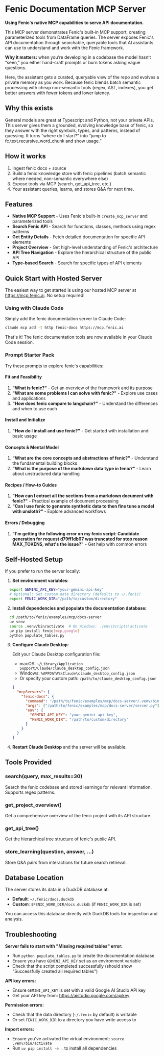 # Fenic Documentation MCP Server

**Using Fenic's native MCP capabilities to serve API documentation.**

This MCP server demonstrates Fenic's built-in MCP support, creating parameterized tools from DataFrame queries. The server exposes Fenic's API documentation through searchable, queryable tools that AI assistants can use to understand and work with the Fenic framework.

**Why it matters:** when you’re developing in a codebase the model hasn’t “seen,” you either hand-craft prompts or burn tokens asking vague questions.

Here, the assistant gets a curated, queryable view of the repo and evolves a private memory as you work. Because fenic blends batch semantic processing with cheap non-semantic tools (regex, AST, indexes), you get better answers with fewer tokens and lower latency.

## Why this exists

General models are great at Typescript and Python, not your private APIs. This server gives them a grounded, evolving knowledge base of fenic, so they answer with the right symbols, types, and patterns, instead of guessing. It turns “where do I start?” into “jump to fc.text.recursive_word_chunk and show usage.”

## How it works

1. Ingest fenic docs + source
2. Build a fenic knowledge store with fenic pipelines (batch semantic where needed, non-semantic everywhere else)
3. Expose tools via MCP (search, get_api_tree, etc.)
4. Your assistant queries, learns, and stores Q&A for next time.

## Features

- **Native MCP Support** - Uses Fenic's built-in `create_mcp_server` and parameterized tools
- **Search Fenic API** - Search for functions, classes, methods using regex patterns
- **Get Entity Details** - Fetch detailed documentation for specific API elements
- **Project Overview** - Get high-level understanding of Fenic's architecture
- **API Tree Navigation** - Explore the hierarchical structure of the public API
- **Type-based Search** - Search for specific types of API elements

## Quick Start with Hosted Server

The easiest way to get started is using our hosted MCP server at https://mcp.fenic.ai. No setup required!

### Using with Claude Code

Simply add the fenic documentation server to Claude Code:

```bash
claude mcp add -t http fenic-docs https://mcp.fenic.ai
```

That's it! The fenic documentation tools are now available in your Claude Code session.

### Prompt Starter Pack

Try these prompts to explore fenic's capabilities:

#### Fit and Feasibility
1. **"What is fenic?"** - Get an overview of the framework and its purpose
2. **"What are some problems I can solve with fenic?"** - Explore use cases and applications
3. **"How does fenic compare to langchain?"** - Understand the differences and when to use each

#### Install and Initialize
1. **"How do I install and use fenic?"** - Get started with installation and basic usage

#### Concepts & Mental Model
1. **"What are the core concepts and abstractions of fenic?"** - Understand the fundamental building blocks
2. **"What is the purpose of the markdown data type in fenic?"** - Learn about unstructured data handling

#### Recipes / How-to Guides
1. **"How can I extract all the sections from a markdown document with fenic?"** - Practical example of document processing
2. **"Can I use fenic to generate synthetic data to then fine tune a model with unsloth?"** - Explore advanced workflows

#### Errors / Debugging
1. **"I'm getting the following error on my fenic script: Candidate generation for request d79ff1db67 was truncated for stop reason MAX_TOKENS, what's the issue?"** - Get help with common errors

## Self-Hosted Setup

If you prefer to run the server locally:

1. **Set environment variables:**

```bash
  export GEMINI_API_KEY="your-gemini-api-key"
  # Optional: Set custom data directory (defaults to ~/.fenic)
  export FENIC_WORK_DIR="/path/to/custom/directory"
```

2. **Install dependencies and populate the documentation database:**

```bash
  cd /path/to/fenic/examples/mcp/docs-server
  uv venv
  source .venv/bin/activate  # On Windows: .venv\Scripts\activate
  uv pip install fenic[mcp,google]
  python populate_tables.py
```

3. **Configure Claude Desktop**:

   Edit your Claude Desktop configuration file:
   - macOS: `~/Library/Application Support/Claude/claude_desktop_config.json`
   - Windows: `%APPDATA%\Claude\claude_desktop_config.json`
   - Or specify your custom path: `/path/to/claude_desktop_config.json`

   ```json
   {
     "mcpServers": {
       "fenic-docs": {
         "command": "/path/to/fenic/examples/mcp/docs-server/.venv/bin/python",
         "args": ["/path/to/fenic/examples/mcp/docs-server/server.py"],
         "env": {
           "GEMINI_API_KEY": "your-gemini-api-key",
           "FENIC_WORK_DIR": "/path/to/custom/directory"
         }
       }
     }
   }
   ```

4. **Restart Claude Desktop** and the server will be available.

## Tools Provided

### search(query, max_results=30)

Search the fenic codebase and stored learnings for relevant information. Supports regex patterns.

### get_project_overview()

Get a comprehensive overview of the fenic project with its API structure.

### get_api_tree()

Get the hierarchical tree structure of fenic's public API.

### store_learning(question, answer, ...)

Store Q&A pairs from interactions for future search retrieval.

## Database Location

The server stores its data in a DuckDB database at:

- **Default**: `~/.fenic/docs.duckdb`
- **Custom**: `$FENIC_WORK_DIR/docs.duckdb` (if `FENIC_WORK_DIR` is set)

You can access this database directly with DuckDB tools for inspection and analysis.

## Troubleshooting

**Server fails to start with "Missing required tables" error:**

- Run `python populate_tables.py` to create the documentation database
- Ensure you have `GEMINI_API_KEY` set as an environment variable
- Check that the script completed successfully (should show "Successfully created all required tables")

**API key errors:**

- Ensure `GEMINI_API_KEY` is set with a valid Google AI Studio API key
- Get your API key from: https://aistudio.google.com/apikey

**Permission errors:**

- Check that the data directory (`~/.fenic` by default) is writable
- Or set `FENIC_WORK_DIR` to a directory you have write access to

**Import errors:**

- Ensure you've activated the virtual environment: `source .venv/bin/activate`
- Run `uv pip install -e .` to install all dependencies
